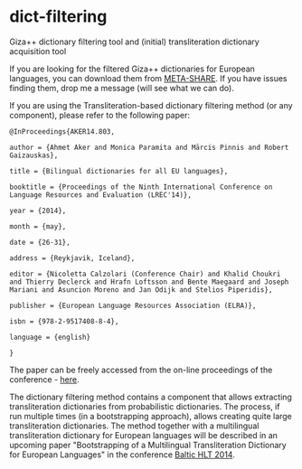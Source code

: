 dict-filtering
==============

Giza++ dictionary filtering tool and (initial) transliteration dictionary acquisition tool

If you are looking for the filtered Giza++ dictionaries for European languages, you can download them from [META-SHARE](http://metashare.tilde.lv/repository/search/?q=giza%2B%2B+dictionaries). If you have issues finding them, drop me a message (will see what we can do).

If you are using the Transliteration-based dictionary filtering method (or any component), please refer to the following paper:

	@InProceedings{AKER14.803,
	
	author = {Ahmet Aker and Monica Paramita and Mārcis Pinnis and Robert Gaizauskas},
	
	title = {Bilingual dictionaries for all EU languages},

	booktitle = {Proceedings of the Ninth International Conference on Language Resources and Evaluation (LREC'14)},

	year = {2014},

	month = {may},

	date = {26-31},

	address = {Reykjavik, Iceland},

	editor = {Nicoletta Calzolari (Conference Chair) and Khalid Choukri and Thierry Declerck and Hrafn Loftsson and Bente Maegaard and Joseph Mariani and Asuncion Moreno and Jan Odijk and Stelios Piperidis},

	publisher = {European Language Resources Association (ELRA)},

	isbn = {978-2-9517408-8-4},

	language = {english}
	
	} 

The paper can be freely accessed from the on-line proceedings of the conference - [here](http://www.lrec-conf.org/proceedings/lrec2014/pdf/803_Paper.pdf).

The dictionary filtering method contains a component that allows extracting transliteration dictionaries from probabilistic dictionaries. The process, if run multiple times (in a bootstrapping approach), allows creating quite large transliteration dictionaries. The method together with a multilingual transliteration dictionary for European languages will be described in an upcoming paper "Bootstrapping of a Multilingual Transliteration Dictionary for European Languages" in the conference [Baltic HLT 2014](http://tekstynas.vdu.lt/hlt2014).

